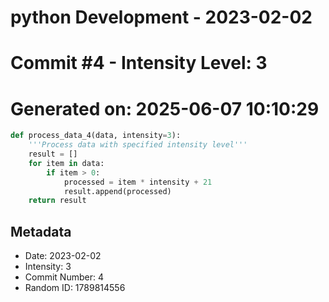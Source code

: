 ﻿# python Development - 2023-02-02
# Commit #4 - Intensity Level: 3
# Generated on: 2025-06-07 10:10:29
```python
def process_data_4(data, intensity=3):
    '''Process data with specified intensity level'''
    result = []
    for item in data:
        if item > 0:
            processed = item * intensity + 21
            result.append(processed)
    return result
```
## Metadata
- Date: 2023-02-02
- Intensity: 3
- Commit Number: 4
- Random ID: 1789814556
